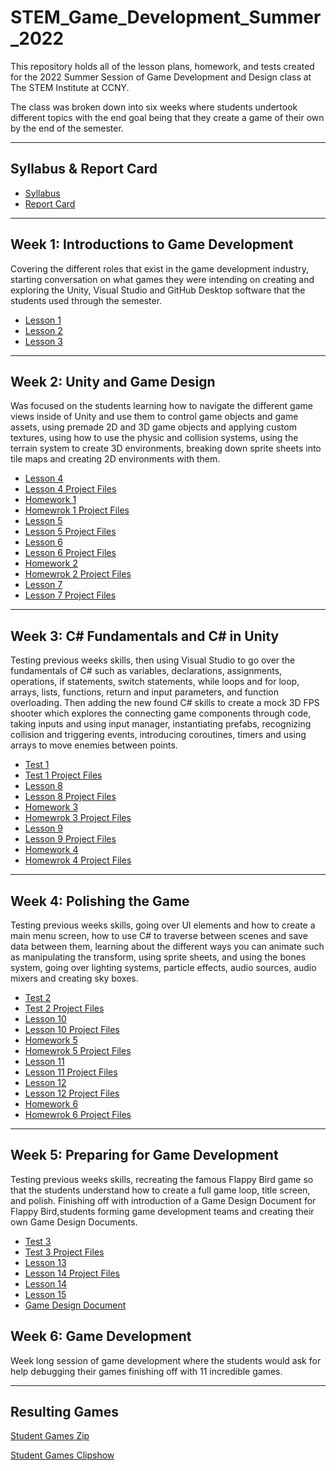 # STEM_Game_Development_Summer_2022

This repository holds all of the lesson plans, homework, and tests created for the 2022 Summer Session of Game Development and Design class at The STEM Institute at CCNY.
 
The class was broken down into six weeks where students undertook different topics with the end goal being that they create a game of their own by the end of the semester.

- - - -

## Syllabus & Report Card  ##

* [Syllabus](https://github.com/Sgrygorczuk/STEM_Game_Development_2022/blob/main/Additional/STEM%20Syllabus%20Game%20Design%20and%20Development.pdf)
* [Report Card](https://github.com/Sgrygorczuk/STEM_Game_Development_2022/blob/main/Additional/STEM%20at%20CCNY%20Game%20Development%20Report%20Card.pdf)

- - - -

## Week 1: Introductions to Game Development  ##
Covering the different roles that exist in the game development industry, starting conversation on what games they were intending on creating and exploring the Unity, Visual Studio and GitHub Desktop software that the students used through the semester. 

* [Lesson 1](https://github.com/Sgrygorczuk/STEM_Game_Development_2022/blob/main/Lessons/Lesson_1.pdf)
* [Lesson 2](https://github.com/Sgrygorczuk/STEM_Game_Development_2022/blob/main/Lessons/Lesson_2.pdf)
* [Lesson 3](https://github.com/Sgrygorczuk/STEM_Game_Development_2022/blob/main/Lessons/Lesson_3.pdf)

- - - -

## Week 2: Unity and Game Design ## 
Was focused on the students learning how to navigate the different game views inside of Unity and use them to control game objects and game assets, using premade 2D and 3D game objects and applying custom textures, using how to use the physic and collision systems, using the terrain system to create 3D environments, breaking down sprite sheets into tile maps and creating 2D environments with them.

* [Lesson 4](https://github.com/Sgrygorczuk/STEM_Game_Development_2022/blob/main/Lessons/Lesson_4.pdf)
* [Lesson 4 Project Files](https://github.com/Sgrygorczuk/Week_1_Lesson_1)
* [Homework 1](https://github.com/Sgrygorczuk/STEM_Game_Development_2022/blob/main/Homeworks/Homework%20_1.pdf)
* [Homewrok 1 Project Files](https://github.com/Sgrygorczuk/Homework_1)
* [Lesson 5](https://github.com/Sgrygorczuk/STEM_Game_Development_2022/blob/main/Lessons/Lesson_5.pdf)
* [Lesson 5 Project Files](https://github.com/Sgrygorczuk/Week_1_Lesson_2)
* [Lesson 6](https://github.com/Sgrygorczuk/STEM_Game_Development_2022/blob/main/Lessons/Lesson_6.pdf)
* [Lesson 6 Project Files](https://github.com/Sgrygorczuk/Week_1_Lesson_3)
* [Homework 2](https://github.com/Sgrygorczuk/STEM_Game_Development_2022/blob/main/Homeworks/Homework_2.pdf)
* [Homewrok 2 Project Files](https://github.com/Sgrygorczuk/Homework_2)
* [Lesson 7](https://github.com/Sgrygorczuk/STEM_Game_Development_2022/blob/main/Lessons/Lesson_7.pdf)
* [Lesson 7 Project Files](https://github.com/Sgrygorczuk/Week_1_Lesson_4) 

- - - -

## Week 3: C# Fundamentals  and C# in Unity ##
Testing previous weeks skills, then using  Visual Studio to go over the fundamentals of C# such as variables, declarations, assignments, operations, if statements, switch statements, while loops and for loop, arrays, lists, functions, return and input parameters, and function overloading. Then adding the new found C# skills to create a mock 3D FPS shooter which explores the connecting game components through code, taking inputs and using input manager, instantiating prefabs, recognizing collision and triggering events, introducing coroutines, timers and using arrays to move enemies between points.

* [Test 1](https://github.com/Sgrygorczuk/STEM_Game_Development_2022/blob/main/Tests/Test_One.pdf)
* [Test 1 Project Files](https://github.com/Sgrygorczuk/Test_One)
* [Lesson 8](https://github.com/Sgrygorczuk/STEM_Game_Development_2022/blob/main/Lessons/Lesson_8.pdf)
* [Lesson 8 Project Files](https://github.com/Sgrygorczuk/Week_2_Lesson_1)
* [Homework 3](https://github.com/Sgrygorczuk/STEM_Game_Development_2022/blob/main/Homeworks/Homework_3.pdf)
* [Homewrok 3 Project Files](https://github.com/Sgrygorczuk/Homework_3)
* [Lesson 9](https://github.com/Sgrygorczuk/STEM_Game_Development_2022/blob/main/Lessons/Lesson_9.pdf)
* [Lesson 9 Project Files](https://github.com/Sgrygorczuk/Week_2_Lesson_2)
* [Homework 4](https://github.com/Sgrygorczuk/STEM_Game_Development_2022/blob/main/Homeworks/Homework_4.pdf)
* [Homewrok 4 Project Files](https://github.com/Sgrygorczuk/Homework_4)

- - - -

## Week 4: Polishing the Game ##
Testing previous weeks skills, going over UI elements and how to create a main menu screen, how to use C# to traverse between scenes and save data between them, learning about the different ways you can animate such as manipulating the transform, using sprite sheets, and using the bones system, going over lighting systems, particle effects, audio sources, audio mixers and creating sky boxes.

* [Test 2](https://github.com/Sgrygorczuk/STEM_Game_Development_2022/blob/main/Tests/Test%20Two.pdf)
* [Test 2 Project Files](https://github.com/Sgrygorczuk/Test_Two)
* [Lesson 10](https://github.com/Sgrygorczuk/STEM_Game_Development_2022/blob/main/Lessons/Lesson_10.pdf)
* [Lesson 10 Project Files](https://github.com/Sgrygorczuk/Week_2_Lesson_3)
* [Homework 5](https://github.com/Sgrygorczuk/STEM_Game_Development_2022/blob/main/Homeworks/Homework_5.pdf)
* [Homewrok 5 Project Files](https://github.com/Sgrygorczuk/Homework_5)
* [Lesson 11](https://github.com/Sgrygorczuk/STEM_Game_Development_2022/blob/main/Lessons/Lesson_11.pdf)
* [Lesson 11 Project Files](https://github.com/Sgrygorczuk/Week_3_Lesson_1)
* [Lesson 12](https://github.com/Sgrygorczuk/STEM_Game_Development_2022/blob/main/Lessons/Lesson_12.pdf)
* [Lesson 12 Project Files](https://github.com/Sgrygorczuk/Week_3_Lesson_2)
* [Homework 6](https://github.com/Sgrygorczuk/STEM_Game_Development_2022/blob/main/Homeworks/Homework_6.pdf)
* [Homewrok 6 Project Files](https://github.com/Sgrygorczuk/Homework_6)

- - - -

## Week 5: Preparing  for Game Development ## 
Testing previous weeks skills, recreating the famous Flappy Bird game so that the students understand how to create a full game loop, title screen, and polish. Finishing off with introduction of a Game Design Document for Flappy Bird,students forming game development teams and creating their own Game Design Documents. 

* [Test 3](https://github.com/Sgrygorczuk/STEM_Game_Development_2022/blob/main/Tests/Test%20Three.pdf)
* [Test 3 Project Files](https://github.com/Sgrygorczuk/Test_Three)
* [Lesson 13](https://github.com/Sgrygorczuk/STEM_Game_Development_2022/blob/main/Lessons/Lesson_13.pdf)
* [Lesson 14 Project Files](https://github.com/Sgrygorczuk/Flappy_Bird_Demo)
* [Lesson 14](https://github.com/Sgrygorczuk/STEM_Game_Development_2022/blob/main/Lessons/Lesson_14.pdf)
* [Lesson 15](https://github.com/Sgrygorczuk/STEM_Game_Development_2022/blob/main/Lessons/Lesson_15.pdf)
* [Game Design Document](https://github.com/Sgrygorczuk/STEM_Game_Development_2022/blob/main/Additional/Game%20Design%20Document%20.pdf)

## Week 6: Game Development  ##
Week long session of game development where the students would ask for help debugging their games finishing off with 11 incredible games.

- - - -

## Resulting Games ##

[Student Games Zip](https://drive.google.com/drive/folders/1twpBfi1pfCWFJC32pamEERI80iE-62Ce?usp=sharing)

[Student Games Clipshow](https://www.youtube.com/watch?v=hKuMUzm6Fak)

